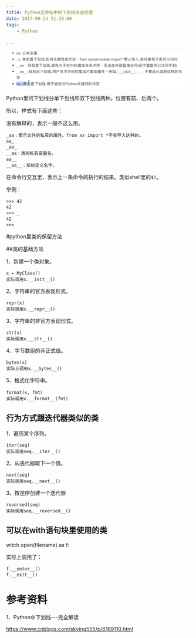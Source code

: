 ```yaml
---
title: Python之命名中的下划线用途梳理
date: 2017-09-24 21:29:00
tags:
	- Python

---
```




![image-20200510205329827](../images/random_name/image-20200510205329827.png)

Python里的下划线分单下划线和双下划线两种。位置有前、后两个。

所以，样式有下面这些：

没有解释的，表示一般不这么用。

```
_aa：表示文件的私有的属性。from xx import *不会导入这种的。
aa_
_aa_
__aa：类的私有变量名。
aa__
__aa__：系统定义名字。

```



在命令行交互里，表示上一条命令的执行的结果。类似shell里的`$?`。

举例：

```
>>> 42
42
>>> _
42
>>> 
```



#python里类的保留方法

##类的基础方法

1、新建一个类对象。

```
x = MyClass()
实际调用x.__init__()
```

2、字符串的官方表现形式。

```
repr(x)
实际调用x.__repr__()
```

3、字符串的非官方表现形式。

```
str(x)
实际调用x.__str__()
```

4、字节数组的非正式值。

```
bytes(x)
实际上调用x.__bytes__()
```

5、格式化字符串。

```
format(x, fmt）
实际调用x.__format__(fmt)
```

## 行为方式跟迭代器类似的类

1、遍历某个序列。

```
iter(seq)
实际调用seq.__iter__()
```

2、从迭代器取下一个值。

```
next(seq)
实际调用seq.__next__()
```

3、按逆序创建一个迭代器

```
reversed(seq)
实际调用seq.__reversed__()
```

## 可以在with语句块里使用的类

witch open(filename) as f:

实际上调用了：

```
f.__enter__()
f.__exit__()
```



# 参考资料

1、Python中下划线---完全解读

https://www.cnblogs.com/skying555/p/6169110.html